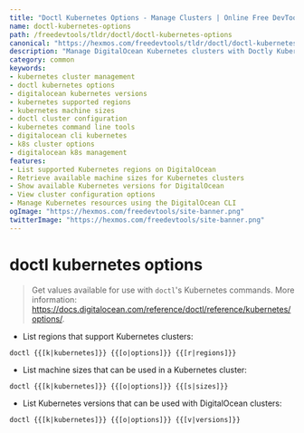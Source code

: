 ```yaml
---
title: "Doctl Kubernetes Options - Manage Clusters | Online Free DevTools by Hexmos"
name: doctl-kubernetes-options
path: /freedevtools/tldr/doctl/doctl-kubernetes-options
canonical: "https://hexmos.com/freedevtools/tldr/doctl/doctl-kubernetes-options/"
description: "Manage DigitalOcean Kubernetes clusters with Doctly Kubernetes Options.  View supported regions, machine sizes, and versions to create and configure clusters. Free online tool, no registration required."
category: common
keywords:
- kubernetes cluster management
- doctl kubernetes options
- digitalocean kubernetes versions
- kubernetes supported regions
- kubernetes machine sizes
- doctl cluster configuration
- kubernetes command line tools
- digitalocean cli kubernetes
- k8s cluster options
- digitalocean k8s management
features:
- List supported Kubernetes regions on DigitalOcean
- Retrieve available machine sizes for Kubernetes clusters
- Show available Kubernetes versions for DigitalOcean
- View cluster configuration options
- Manage Kubernetes resources using the DigitalOcean CLI
ogImage: "https://hexmos.com/freedevtools/site-banner.png"
twitterImage: "https://hexmos.com/freedevtools/site-banner.png"
---
```


# doctl kubernetes options

> Get values available for use with `doctl`'s Kubernetes commands.
> More information: <https://docs.digitalocean.com/reference/doctl/reference/kubernetes/options/>.

- List regions that support Kubernetes clusters:

`doctl {{[k|kubernetes]}} {{[o|options]}} {{[r|regions]}}`

- List machine sizes that can be used in a Kubernetes cluster:

`doctl {{[k|kubernetes]}} {{[o|options]}} {{[s|sizes]}}`

- List Kubernetes versions that can be used with DigitalOcean clusters:

`doctl {{[k|kubernetes]}} {{[o|options]}} {{[v|versions]}}`
